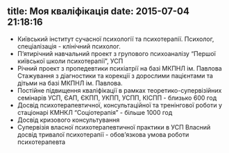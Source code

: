 title: Моя кваліфікація
date: 2015-07-04 21:18:16
---
* Київський інститут сучасної психології та психотерапії. Психолог, спеціалізація - клінічний психолог.
* П’ятирічний навчальний проект з групового психоаналізу “Першої київської школи психотерапії”, УСП
* Річний проект з пропедевтики психіатрії на базі МКПНЛ ім. Павлова
Стажування з діагностики та корекції з дорослими пацієнтами та дітьми на базі МКПНЛ ім. Павлова.
* Постійне підвищення кваліфікації в рамках теоретико-супервізійних семінарів УСП, ЄАП, ЄКПП, УКПП, УСПП, КІСПП - близько 600 год
* Досвід психотерапевтичної, консультаційної та тренінгової роботи у стаціонарі КМНКЛ “Соціотерапія” - більше 1000 год
* Досвід кризового консультування
* Супервізія власної психотерапевтичної практики в УСП
Власний досвід тривалої психотерапії - обов’язкова умова роботи психотерапевта
